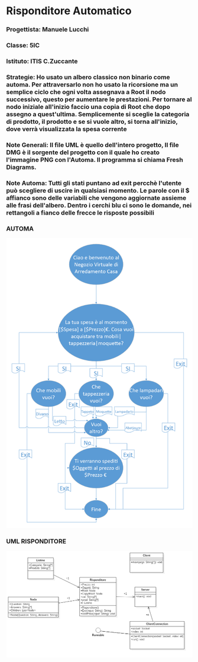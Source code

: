 # Risponditore Automatico

### Progettista: Manuele Lucchi
### Classe: 5IC
### Istituto: ITIS C.Zuccante
### Strategie: Ho usato un albero classico non binario come automa. Per attraversarlo non ho usato la ricorsione ma un semplice ciclo che ogni volta assegnava a Root il nodo successivo, questo per aumentare le prestazioni. Per tornare al nodo iniziale all'inizio faccio una copia di Root che dopo assegno a quest'ultima. Semplicemente si sceglie la categoria di prodotto, il prodotto e se si vuole altro, si torna all'inizio, dove verrà visualizzata la spesa corrente
### Note Generali: Il file UML è quello dell'intero progetto, Il file DMG è il sorgente del progetto con il quale ho creato l'immagine PNG con l'Automa. Il programma si chiama Fresh Diagrams. 
### Note Automa: Tutti gli stati puntano ad exit percchè l'utente può scegliere di uscire in qualsiasi momento. Le parole con il $ affianco sono delle variabili che vengono aggiornate assieme alle frasi dell'albero. Dentro i cerchi blu ci sono le domande, nei rettangoli a fianco delle frecce le risposte possibili

### AUTOMA
![Alt text](./Automa.png)

### UML RISPONDITORE
![Alt text](./Risponditore.png)